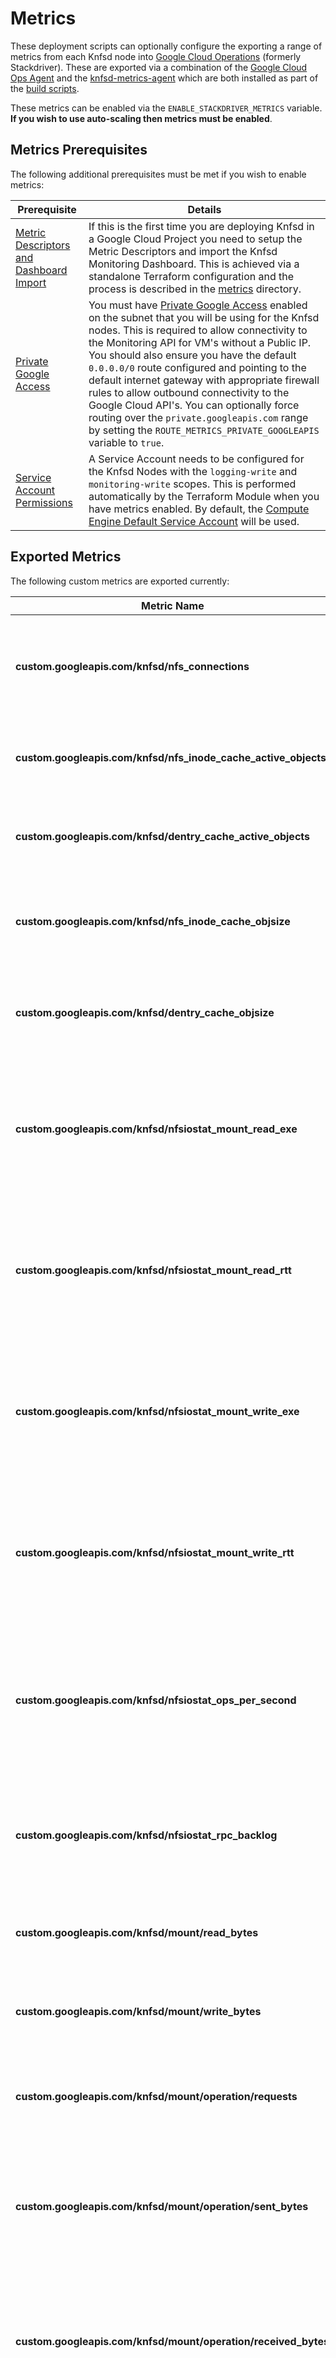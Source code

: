 # Metrics

These deployment scripts can optionally configure the exporting a range of metrics from each Knfsd node into [Google Cloud Operations](https://cloud.google.com/products/operations) (formerly Stackdriver). These are exported via a combination of the [Google Cloud Ops Agent](https://cloud.google.com/monitoring/agent/ops-agent) and the [knfsd-metrics-agent](../image/resources/knfsd-metrics-agent/README.md) which are both installed as part of the [build scripts](/image).

These metrics can be enabled via the `ENABLE_STACKDRIVER_METRICS` variable. **If you wish to use auto-scaling then metrics must be enabled**.

## Metrics Prerequisites

The following additional prerequisites must be met if you wish to enable metrics:

| Prerequisite                                                                                                             | Details                                                                                                                                                                                                                                                                                                                                                                                                                                                                                                                                                                                                                              |
| ------------------------------------------------------------------------------------------------------------------------ | ------------------------------------------------------------------------------------------------------------------------------------------------------------------------------------------------------------------------------------------------------------------------------------------------------------------------------------------------------------------------------------------------------------------------------------------------------------------------------------------------------------------------------------------------------------------------------------------------------------------------------------ |
| [Metric Descriptors and Dashboard Import](metrics)                                                                       | If this is the first time you are deploying Knfsd in a Google Cloud Project you need to setup the Metric Descriptors and import the Knfsd Monitoring Dashboard. This is achieved via a standalone Terraform configuration and the process is described in the [metrics](metrics) directory.                                                                                                                                                                                                                                                                                                                                          |
| [Private Google Access](https://cloud.google.com/vpc/docs/configure-private-google-access)                               | You must have [Private Google Access](https://cloud.google.com/vpc/docs/configure-private-google-access) enabled on the subnet that you will be using for the Knfsd nodes. This is required to allow connectivity to the Monitoring API for VM's without a Public IP. You should also ensure you have the default `0.0.0.0/0` route configured and pointing to the default internet gateway with appropriate firewall rules to allow outbound connectivity to the Google Cloud API's. You can optionally force routing over the `private.googleapis.com` range by setting the `ROUTE_METRICS_PRIVATE_GOOGLEAPIS` variable to `true`. |
| [Service Account Permissions](https://cloud.google.com/compute/docs/access/service-accounts#service_account_permissions) | A Service Account needs to be configured for the Knfsd Nodes with the `logging-write` and `monitoring-write` scopes. This is performed automatically by the Terraform Module when you have metrics enabled. By default, the [Compute Engine Default Service Account](https://cloud.google.com/compute/docs/access/service-accounts#default_service_account) will be used.                                                                                                                                                                                                                                                            |

## Exported Metrics

The following custom metrics are exported currently:

| Metric Name                                                    | Description                                                                                                     |
| -------------------------------------------------------------- | --------------------------------------------------------------------------------------------------------------- |
| **custom.googleapis.com/knfsd/nfs_connections**                | The number of NFS Clients connected to the Knfsd filer (used for autoscaling).                                  |
| **custom.googleapis.com/knfsd/nfs_inode_cache_active_objects** | The number of active objects in the Linux NFS inode Cache.                                                      |
| **custom.googleapis.com/knfsd/dentry_cache_active_objects**    | The number of active objects in the Linux Dentry Cache.                                                         |
| **custom.googleapis.com/knfsd/nfs_inode_cache_objsize**        | The total size of the objects in the Linux NFS inode Cache in bytes.                                            |
| **custom.googleapis.com/knfsd/dentry_cache_objsize**           | The total size of the objects in the Linux Dentry Cache in bytes.                                               |
| **custom.googleapis.com/knfsd/nfsiostat_mount_read_exe**       | The average read operation EXE per NFS client mount over the past 60 seconds (Knfsd --> Source Filer).          |
| **custom.googleapis.com/knfsd/nfsiostat_mount_read_rtt**       | The average read operation RTT per NFS client mount over the past 60 seconds (Knfsd --> Source Filer).          |
| **custom.googleapis.com/knfsd/nfsiostat_mount_write_exe**      | The average write operation EXE per NFS client mount over the past 60 seconds (Knfsd --> Source Filer).         |
| **custom.googleapis.com/knfsd/nfsiostat_mount_write_rtt**      | The average write operation RTT per NFS client mount over the past 60 seconds (Knfsd --> Source Filer)..        |
| **custom.googleapis.com/knfsd/nfsiostat_ops_per_second**       | The number of NFS operations per second per NFS client mount over the past 60 seconds (Knfsd --> Source Filer). |
| **custom.googleapis.com/knfsd/nfsiostat_rpc_backlog**          | The RPC Backlog per NFS client mount over the past 60 seconds (Knfsd --> Source Filer).                         |
| **custom.googleapis.com/knfsd/mount/read_bytes**               | The total number of bytes read from the source NFS server.                                                      |
| **custom.googleapis.com/knfsd/mount/write_bytes**              | The total number of bytes wrote to the source NFS server.                                                       |
| **custom.googleapis.com/knfsd/mount/operation/requests**       | The total number of NFS requests sent to the source NFS server.                                                 |
| **custom.googleapis.com/knfsd/mount/operation/sent_bytes**     | The total number of bytes sent to the source NFS server. This includes the RPC protocol headers.                |
| **custom.googleapis.com/knfsd/mount/operation/received_bytes** | The total number of bytes received from the source NFS server. This includes the RPC protocol headers.          |
| **custom.googleapis.com/knfsd/mount/operation/major_timeouts** | The total number of RPC major timeouts (`timeo`, default 60 seconds) between the proxy and source NFS servers.  |
| **custom.googleapis.com/knfsd/mount/operation/errors**         | The total number of RPC errors between the proxy and the source NFS servers.                                    |
| **custom.googleapis.com/knfsd/exports/total_operations**       | The total number of NFS operations received from NFS clients.                                                   |
| **custom.googleapis.com/knfsd/exports/total_read_bytes**       | The total number of bytes read by NFS clients.                                                                  |
| **custom.googleapis.com/knfsd/exports/total_write_bytes**      | The total number of bytes wrote by NFS clients.                                                                 |
| **custom.googleapis.com/knfsd/fscache_oldest_file**            | The age of the oldest file in FS-Cache. This metric is not enabled by default.                                  |

## Dashboards

The Knfsd Monitoring Dashboard is created automatically by the metrics initialisation Terraform that is detailed in the [Metrics Prerequisites](#metricsprerequisites).

Once ran, you can then access the dashboard from [https://console.cloud.google.com/monitoring/dashboards/](https://console.cloud.google.com/monitoring/dashboards/)

## Custom Configuration

The metrics can be configured using the `METRICS_AGENT_CONFIG` variable in the Terraform module, or by customizing the metrics config when building the image.

Configuring the metrics using Terraform is the simplest option. You can provide the metrics configuration using a file or directly inline using heredoc.

Providing the metrics config from a file:

```terraform
module "nfs_proxy" {
  source = "github.com/GoogleCloudPlatform/knfsd-cache-utils//deployment/terraform-module-knfsd?ref=v0.11.0"

  METRICS_AGENT_CONFIG = file("metrics-config.yaml")
}
```

Providing the metrics config inline using heredoc syntax:

```terraform
module "nfs_proxy" {
  source = "github.com/GoogleCloudPlatform/knfsd-cache-utils//deployment/terraform-module-knfsd?ref=v0.11.0"

  METRICS_AGENT_CONFIG = <<-EOT
    receivers:
      mounts:
        collection_interval: 5m
  EOT
}
```

See the [knfsd-metrics-agent README](../image/resources/knfsd-metrics-agent/README.md) for details how to configure the metrics agent.
